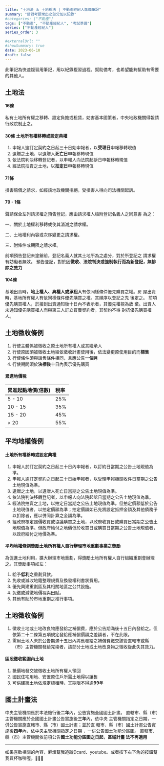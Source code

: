 ```yaml
---
title: "土地法 ＆ 土地稅法 | 不動產經紀人準備筆記"
summary: "針對考題常出之部分加以記錄"
#categories: ["不動產"]
tags: ["不動產", "不動產經紀人", "考試準備"]
series: ["不動產經紀人"]
series_order: 3

#externalUrl: ""
#showSummary: true
date: 2023-06-10
draft: false
---
```

此筆記為快速複習用筆記，用以紀錄複習過程。幫助備考，也希望能夠幫助有需要的其他人。

## 土地法

#### 16條
私有土地所有權之移轉、設定負擔或租賃，妨害基本國策者，中央地政機關得報請行政院制止之。

#### 30條 土地所有權移轉或設定典權
1. 申報人逾訂定契約之日起三十日始申報者，以**受理日**申報移轉現值
2. 遺贈之土地，以遺贈人**死亡日**申報移轉現值
3. 依法院判決移轉登記者，以申報人向法院起訴日申報移轉現值
4. 經法院拍賣之土地，以**拍定日**申報移轉現值

#### 71條
損害賠償之請求，如經該地政機關拒絕，受損害人得向司法機關起訴。

#### 79 - 1條
聲請保全左列請求權之預告登記，應由請求權人檢附登記名義人之同意書 為之：

一、關於土地權利移轉或使其消滅之請求權。

二、土地權利內容或次序變更之請求權。

三、附條件或期限之請求權。

前項預告登記未塗銷前，登記名義人就其土地所為之處分，對於所登記之 請求權有妨礙者無效。 預告登記，對於因**徵收、法院判決或強制執行而為新登記，無排除之效力**

#### 104條
基地出賣時，**地上權人、典權人或承租人**有依同樣條件優先購買之權。房
屋出賣時，基地所有權人有依同樣條件優先購買之權。其順序以登記之先
後定之。
前項優先購買權人，於接到出賣通知後十日內不表示者，其優先權視為放
棄。出賣人未通知優先購買權人而與第三人訂立買賣契約者，其契約不得
對抗優先購買權人。

## 土地徵收條例

1. 行使主體係被徵收之原土地所有權人或其繼承人
2. 行使原因須被徵收土地經依徵收計畫使用後，依法變更原使用目的而**標售**
3. 行使條件須與讓售條件相同，且應公告**一個月**
4. 行使期間須於**決標後**十日內表示優先購買

#### 累進地價稅
| 累進起點地價(倍數)     | 稅率     |
| :------------- | :------------- |
|   5 - 10     |   25%     |
|   10 - 15     |  35%      |
|   15 - 20     |  45%      |
|   > 20     |    55%    |

## 平均地權條例

#### 土地所有權移轉或設定典權
1. 申報人於訂定契約之日起三十日內申報者，以訂約日當期之公告土地現值為準。
2. 申報人逾訂定契約之日起三十日始申報者，以受理申報機關收件日當期之公告土地現值為準。
3. 遺贈之土地，以遺贈人死亡日當期之公告土地現值為準。
4. 依法院判決移轉登記者，以申報人向法院起訴日當期之公告土地現值為準。
5. 經法院拍賣之土地，以拍定日當期之公告土地現值為準。但拍定價額低於公告土地現值者，以拍定價額為準；拍定價額如已先將設定抵押金額及其他債務予以扣除者，應以併同計算之金額為準。
6. 經政府核定照價收買或協議購買之土地，以政府收買日或購買日當期之公告土地現值為準。但政府給付之地價低於收買日或購買日當期之公告土地現值者，以政府給付之地價為準。

#### 平均地權條例獎勵土地所有權人自行辦理市地重劃事業之獎勵
為促進土地利用，擴大辦理市地重劃，得獎勵土地所有權人自行組織重劃會辦理之。其獎勵事項如左：
1. 給予**低利**之重劃貸款。
2. 免收或減收地籍整理規費及換發權利書狀費用。
3. 優先興建重劃區及其相關地區之公共設施。
4. 免徵或減徵地價稅與田賦。
5. 其他有助於市地重劃之推行事項。

## 土地徵收條例

1. 徵收土地或土地改良物應發給之補償費，應於公告期滿後十五日內發給之。但依第二十二條第五項規定發給應補償價額之差額者，不在此限。
2. 需用土地人未於公告期滿十五日內將應發給之補償費繳交該管直轄市或縣（市）主管機關發給完竣者，該部分土地或土地改良物之徵收從此失其效力。

#### 區段徵收範圍內土地
1. 抵價地發交被徵收土地所有權人領回
2. 國民住宅用地、安置原住戶所需土地得以讓售
3. 可供建築土地依規定標租時，其期限不得逾**99**年

## 國土計畫法

中央主管機關應於本法施行後**二年**內，公告實施全國國土計畫。
直轄市、縣（市）主管機關應於全國國土計畫公告實施後**三年**內，依中央
主管機關指定之日期，一併公告實施直轄市、縣（市）國土計畫；並於直
轄市、縣（市）國土計畫公告實施後**四年**內，依中央主管機關指定之日期
，一併公告國土功能分區圖。
直轄市、縣（市）主管機關依前項公告**國土功能分區圖之日起**，**區域計畫
法不再適用**

---
如果喜歡相關的內容，麻煩幫我追蹤Dcard、youtube。或者按下右下角的按鈕幫我買杯咖啡喔。:baby_chick::baby_chick::baby_chick:
